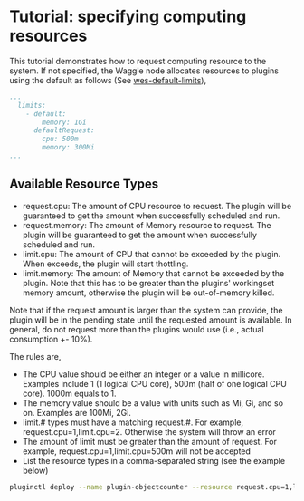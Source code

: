 # Tutorial: specifying computing resources
This tutorial demonstrates how to request computing resource to the system. If not specified, the Waggle node allocates resources to plugins using the default as follows (See [wes-default-limits](https://github.com/waggle-sensor/waggle-edge-stack/blob/main/kubernetes/wes-default-limits.yaml)),

```yaml
...
  limits:
    - default:
        memory: 1Gi
      defaultRequest:
        cpu: 500m
        memory: 300Mi
...
```

## Available Resource Types
- request.cpu: The amount of CPU resource to request. The plugin will be guaranteed to get the amount when successfully scheduled and run.
- request.memory: The amount of Memory resource to request. The plugin will be guaranteed to get the amount when successfully scheduled and run.
- limit.cpu: The amount of CPU that cannot be exceeded by the plugin. When exceeds, the plugin will start thottling.
- limit.memory: The amount of Memory that cannot be exceeded by the plugin. Note that this has to be greater than the plugins' workingset memory amount, otherwise the plugin will be out-of-memory killed.

Note that if the request amount is larger than the system can provide, the plugin will be in the pending state until the requested amount is available. In general, do not request more than the plugins would use (i.e., actual consumption +- 10%).

The rules are,
- The CPU value should be either an integer or a value in millicore. Examples include 1 (1 logical CPU core), 500m (half of one logical CPU core). 1000m equals to 1.
- The memory value should be a value with units such as Mi, Gi, and so on. Examples are 100Mi, 2Gi.
- limit.# types must have a matching request.#. For example, request.cpu=1,limit.cpu=2. Otherwise the system will throw an error
- The amount of limit must be greater than the amount of request. For example, request.cpu=1,limit.cpu=500m will not be accepted
- List the resource types in a comma-separated string (see the example below)

```bash
pluginctl deploy --name plugin-objectcounter --resource request.cpu=1,limit.cpu=2,request.memory=2Gi,limit.memory=3Gi --selector resource.gpu=true sagecontinuum.org/yonghokim/object-counter:0.5.1 -- -stream bottom_camera -all-objects -continuous
```